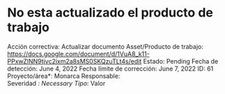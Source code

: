 # No esta actualizado el producto de trabajo

Acción correctiva: Actualizar documento
Asset/Producto de trabajo: https://docs.google.com/document/d/1VuA8_k11-PPxwZlNN9tjvc2ixm2a8sMS0SKQzuTLt4s/edit
Estado: Pending
Fecha de detección: June 4, 2022
Fecha límite de corrección: June 7, 2022
ID: 61
Proyecto/área*: Monarca
Responsable:   
Severidad *: Necessary
Tipo*: Valor